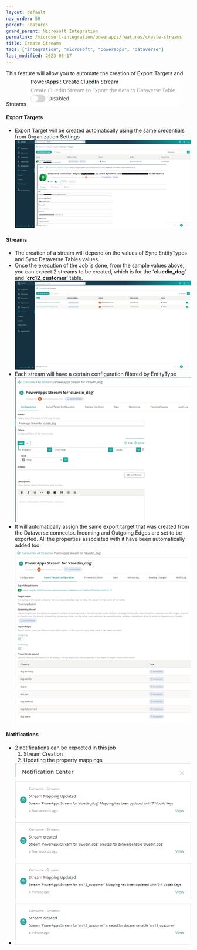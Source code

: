 ```yaml
---
layout: default
nav_order: 50
parent: Features
grand_parent: Microsoft Integration
permalink: /microsoft-integration/powerapps/features/create-streams
title: Create Streams
tags: ["integration", "microsoft", "powerapps", "dataverse"]
last_modified: 2023-05-17
---
```


This feature will allow you to automate the creation of Export Targets and Streams
![Create CluedIn Streams](../images/create-stream-setting.png)
#### Export Targets
- Export Target will be created automatically using the same credentials from Organization Settings
![CluedIn Export Target](../images/create-export-target.png)
#### Streams
- The creation of a stream will depend on the values of Sync EntityTypes and Sync Dataverse Tables values.
- Once the execution of the Job is done, from the sample values above, you can expect 2 streams to be created, which is for the '**cluedin_dog**' and '**crc12_customer**' table.
![CluedIn Streams](../images/cluedin-stream.png)
- Each stream will have a certain configuration filtered by EntityType
![CluedIn Stream Configuration](../images/cluedin-stream-configuration.png)
- It will automatically assign the same export target that was created from the Dataverse connector. Incoming and Outgoing Edges are set to be exported. All the properties associated with it have been automatically added too.
![CluedIn Stream Export Target Configuration](../images/cluedin-stream-export-target-configuration.png)
#### Notifications
- 2 notifications can be expected in this job
  1. Stream Creation
  2. Updating the property mappings
- ![CluedIn Streams Notifications](../images/cluedin-stream-notification.png)